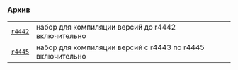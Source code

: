 ### Архив

|      |      |
|:---- |:---- |
| [`r4442`](./r4442.b64) | набор для компиляции версий до r4442 включительно |
| [`r4445`](./r4445.b64) | набор для компиляции версий с r4443 по r4445 включительно |

